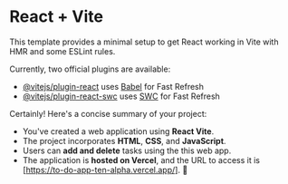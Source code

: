 # React + Vite

This template provides a minimal setup to get React working in Vite with HMR and some ESLint rules.

Currently, two official plugins are available:

- [@vitejs/plugin-react](https://github.com/vitejs/vite-plugin-react/blob/main/packages/plugin-react/README.md) uses [Babel](https://babeljs.io/) for Fast Refresh
- [@vitejs/plugin-react-swc](https://github.com/vitejs/vite-plugin-react-swc) uses [SWC](https://swc.rs/) for Fast Refresh


Certainly! Here's a concise summary of your project:

- You've created a web application using **React Vite**.
- The project incorporates **HTML**, **CSS**, and **JavaScript**.
- Users can **add and delete** tasks using the this web app.
- The application is **hosted on Vercel**, and the URL to access it is [https://to-do-app-ten-alpha.vercel.app/]. 🚀
